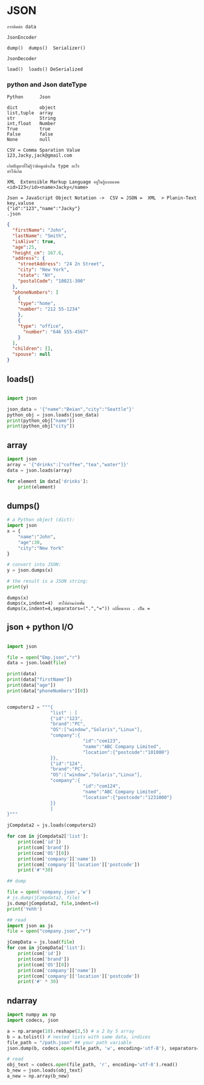 # JSON

``` การติดต่อ data  ```
```
JsonEncoder

dump()  dumps()  Serializer()

JsonDecoder

load()  loads() DeSerialized
```
### python and Json dateType
```
Python      Json

dict        object
list,tuple  array
str         String
int,float   Number
True        true
False       false
None        null
```
```
CSV = Comma Sparation Value
123,Jacky,jack@gmail.com

เกิดปัญหาที่ไม่รู้ว่าข้อมูลข้างใน type อะไร
ทำให้เกิด

XML  Extensible Markup Language อยู่ในรู้แบบแทค
<id>123</id><name>Jacky</name>

Json = JavaScript Object Notation ->  CSV = JSON =  XML  > Planin-Text
key,valuse
{"id":"123","name":"Jacky"}
.json
```
```json
{
  "firstName": "John",
  "lastName": "Smith",
  "isAlive": true,
  "age":25,
  "height_cm": 167.6,
  "address": {
    "streetAddress": "24 2n Street",
    "city": "New York",
    "state": "NY",
    "postalCode": "10021-300"
  },
  "phoneNumbers": [
    {
    "type":"home",
    "number": "212 55-1234"
    },
    {
    "type": "office",
      "number": "646 555-4567"
    }
  ],
  "children": [],
  "spouse": null
}

```
## loads()

```python

import json

json_data = '{"name":"Beian","city":"Seattle"}'
python_obj = json.loads(json_data)
print(python_obj["name"])
print(python_obj["city"])

```
## array
```python
import json
array = '{"drinks":["coffee","tea","water"]}'
data = json.loads(array)

for element in data['drinks']:
    print(element)
```

## dumps()

```python
# a Python object (dict):
import json
x = {
    "name":"John",
    "age":30,
    "city":"New York"
}

# convert into JSON:
y = json.dumps(x)

# the result is a JSON string:
print(y)

```
``` 
dumps(x)
dumps(x,indent=4)  ทำให้อ่านง่ายขั้น
dumps(x,indent=4,separators=(".","=")) เปลี่ยนจาก . เป็น =
```

## json + python I/O
```python

import json

file = open("Emp.json","r")
data = json.load(file)

print(data)
print(data["firstName"])
print(data["age"])
print(data["phoneNumbers"][0])

```

```python

computers2 = """{
                "list" : [
                {"id":"123",
                "brand":"PC",
                "OS":["window","Solaris","Linux"],
                "company":{
                            "id":"com123",
                            "name":"ABC Company Limited",
                            "location":{"postcode":"101000"}
                }},
                {"id":"124",
                "brand":"PC",
                "OS":["window","Solaris","Linux"],
                "company":{
                            "id":"com124",
                            "name":"ABC Company Limited",
                            "location":{"postcode":"1231000"}
                }}
                ]
}"""

jCompdata2 = js.loads(computers2)

for com in jCompdata2['list']:
    print(com['id'])
    print(com['brand'])
    print(com['OS'][0])
    print(com['company']['name'])
    print(com['company']['location']['postcode'])
    print('#'*30)

## dump

file = open('company.json','w')
# js.dump(jCompdata2, file)
js.dump(jCompdata2, file,indent=4)
print('Yehh')

## read
import json as js
file = open("company.json","r")

jCompData = js.load(file)
for com in jCompData['list']:
    print(com['id'])
    print(com['brand'])
    print(com['OS'][0])
    print(com['company']['name'])
    print(com['company']['location']['postcode'])
    print('#' * 30)

```
## ndarray

```python
import numpy as np
import codecs, json 

a = np.arange(10).reshape(2,5) # a 2 by 5 array
b = a.tolist() # nested lists with same data, indices
file_path = "/path.json" ## your path variable
json.dump(b, codecs.open(file_path, 'w', encoding='utf-8'), separators=(',', ':'), sort_keys=True, indent=4) ### this saves the array in .json forma

# read
obj_text = codecs.open(file_path, 'r', encoding='utf-8').read()
b_new = json.loads(obj_text)
a_new = np.array(b_new)

```
